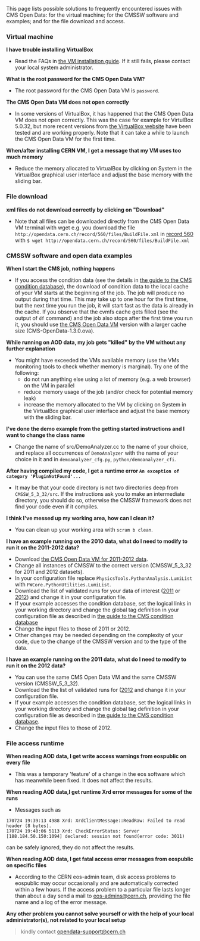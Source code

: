 This page lists possible solutions to frequently encountered issues with CMS Open Data: for the virtual machine; for the CMSSW software and examples; and for the file download and access.

### Virtual machine

**I have trouble installing VirtualBox**

* Read the FAQs in [the VM installation guide](/docs/cms-virtual-machine-2011#issue). If it still fails, please contact your local system administrator.

**What is the root password for the CMS Open Data VM?**

* The root password for the CMS Open Data VM is `password`.

**The CMS Open Data VM does not open correctly**

* In some versions of VirtualBox, it has happened that the CMS Open Data VM does not open correctly. This was the case for example for VirtulBox 5.0.32, but more recent versions from [the VirtualBox website](https://www.virtualbox.org/wiki/Downloads) have been tested and are working properly. Note that it can take a while to launch the CMS Open Data VM for the first time.

**When/after installing CERN VM, I get a message that my VM uses too much memory**

* Reduce the memory allocated to VirtualBox by clicking on System in the VirtualBox graphical user interface and adjust the base memory with the sliding bar.

### File download

**xml files do not download correctly by clicking on "Download"** 

* Note that all files can be downloaded directly from the CMS Open Data VM terminal with wget e.g. you download the file `http://opendata.cern.ch/record/560/files/BuildFile.xml` in [record 560](/record/560) with
`$ wget http://opendata.cern.ch/record/560/files/BuildFile.xml`

### CMSSW software and open data examples

**When I start the CMS job, nothing happens**

* If you access the condition data (see the details in [the guide to the CMS condition database](/doc/cms-guide-to-the-cms-condition-database)), the download of condition data to the local cache of your VM starts at the beginning of the job. The job will produce no output during that time. This may take up to one hour for the first time, but the next time you run the job, it will start fast as the data is already in the cache. If you observe that the cvmfs cache gets filled (see the output of `df` command) and the job also stops after the first time you run it, you should use [the CMS Open Data VM](/record/252) version with a larger cache size (CMS-OpenData-1.3.0.ova).

**While running on AOD data, my job gets "killed" by the VM without any further explanation**

* You might have exceeded the VMs available memory (use the VMs monitoring tools to check whether memory is marginal). Try one of the following:
    * do not run anything else using a lot of memory (e.g. a web browser) on the VM in parallel
    * reduce memory usage of the job (and/or check for potential memory leak)
    * increase the memory allocated to the VM by clicking on System in the VirtualBox graphical user interface and adjust the base memory with the sliding bar.
 
**I've done the demo example from the getting started instructions and I want to change the class name**

* Change the name of src/DemoAnalyzer.cc to the name of your choice, and replace all occurrences of `DemoAnalyzer` with the name of your choice in it and in `demoanalyzer_cfg.py`, `python/demoanalyzer_cfi`.
 
**After having compiled my code, I get a runtime error `An exception of category 'PluginNotFound'...`**

* It may be that your code directory is not two directories deep from `CMSSW_5_3_32/src`. If the instructions ask you to make an intermediate directory, you should do so, otherwise the CMSSW framework does not find your code even if it compiles.
 
**I think I've messed up my working area, how can I clean it?**

* You can clean up your working area with `scram b clean`.
 
**I have an example running on the 2010 data, what do I need to modify to run it on the 2011-2012 data?**

* Download [the CMS Open Data VM for 2011-2012 data](/record/252).
* Change all instances of CMSSW to the correct version (CMSSW_5_3_32 for 2011 and 2012 datasets).
* In your configuration file replace `PhysicsTools.PythonAnalysis.LumiList` with `FWCore.PythonUtilities.LumiList`.
* Download the list of validated runs for your data of interest ([2011](/record/1001) or [2012](/record/1002)) and change it in your configuration file.
* If your example accesses the condition database, set the logical links in your working directory and change the global tag definition in your configuration file as described in [the guide to the CMS condition database](/doc/cms-guide-to-the-cms-condition-database)
* Change the input files to those of 2011 or 2012.
* Other changes may be needed depending on the complexity of your code, due to the change of the CMSSW version and to the type of the data.

**I have an example running on the 2011 data, what do I need to modify to run it on the 2012 data?**

* You can use the same CMS Open Data VM and the same CMSSW version (CMSSW_5_3_32).
* Download the the list of validated runs for ([2012](/record/1002) and change it in your configuration file.
* If your example accesses the condition database, set the logical links in your working directory and change the global tag definition in your configuration file as described in [the guide to the CMS condition database](/doc/cms-guide-to-the-cms-condition-database).
* Change the input files to those of 2012.


### File access runtime

**When reading AOD data, I get write access warnings from eospublic on every file**

* This was a temporary 'feature' of a change in the eos software which has meanwhile been fixed. It does not affect the results.

**When reading AOD data,I get runtime Xrd error messages for some of the runs**

* Messages such as 
```
170724 19:39:13 4988 Xrd: XrdClientMessage::ReadRaw: Failed to read header (8 bytes).
170724 19:40:06 5113 Xrd: CheckErrorStatus: Server [188.184.50.150:1094] declared: session not found(error code: 3011)
```
can be safely ignored, they do not affect the results.

**When reading AOD data, I get fatal access error messages from eospublic on specific files**

* According to the CERN eos-admin team, disk access problems to eospublic may occur occasionally and are automatically corrected within a few hours. If the access problem to a particular file lasts longer than about a day send a mail to [eos-admins@cern.ch](mailto://eos-admins@cern.ch), providing the file name and a log of the error message.


**Any other problem you cannot solve yourself or with the help of your local administrator(s), not related to your local setup**

> kindly contact [opendata-support@cern.ch](mailto://opendata-support@cern.ch)

